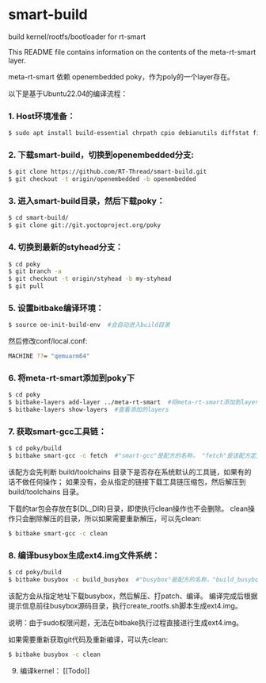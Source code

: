 # smart-build
build kernel/rootfs/bootloader for rt-smart

This README file contains information on the contents of the meta-rt-smart layer.

meta-rt-smart 依赖 openembedded poky，作为poly的一个layer存在。

以下是基于Ubuntu22.04的编译流程：
### 1. Host环境准备：
```bash
$ sudo apt install build-essential chrpath cpio debianutils diffstat file gawk gcc git iputils-ping libacl1 liblz4-tool locales python3 python3-git python3-jinja2 python3-pexpect python3-pip python3-subunit socat texinfo unzip wget xz-utils zstd scons
```

### 2. 下载smart-build，切换到openembedded分支:
```bash
$ git clone https://github.com/RT-Thread/smart-build.git
$ git checkout -t origin/openembedded -b openembedded
```

### 3. 进入smart-build目录，然后下载poky：
```bash
$ cd smart-build/
$ git clone git://git.yoctoproject.org/poky
```

### 4. 切换到最新的styhead分支：
```bash
$ cd poky
$ git branch -a
$ git checkout -t origin/styhead -b my-styhead
$ git pull
```

### 5. 设置bitbake编译环境：
```bash
$ source oe-init-build-env  #会自动进入build目录
```
然后修改conf/local.conf:
```bash
MACHINE ??= "qemuarm64"
```

### 6. 将meta-rt-smart添加到poky下
```bash
$ cd poky
$ bitbake-layers add-layer ../meta-rt-smart  #将meta-rt-smart添加到layers
$ bitbake-layers show-layers  #查看添加的layers
```

### 7. 获取smart-gcc工具链：
```bash
$ cd poky/build
$ bitbake smart-gcc -c fetch  #"smart-gcc"是配方的名称， "fetch"是该配方定义的任务。
```
该配方会先判断 build/toolchains 目录下是否存在系统默认的工具链，如果有的话不做任何操作；
如果没有，会从指定的链接下载工具链压缩包，然后解压到 build/toolchains 目录。

下载的tar包会存放在${DL_DIR}目录，即使执行clean操作也不会删除。
clean操作只会删除解压的目录，所以如果需要重新解压，可以先clean:
```bash
$ bitbake smart-gcc -c clean
```

### 8. 编译busybox生成ext4.img文件系统：
```bash
$ cd poky/build
$ bitbake busybox -c build_busybox  #"busybox"是配方的名称，"build_busybox"是该配方定义的任务。
```
该配方会从指定地址下载busybox，然后解压、打patch、编译。
编译完成后根据提示信息前往busybox源码目录，执行create_rootfs.sh脚本生成ext4.img。

说明：由于sudo权限问题，无法在bitbake执行过程直接进行生成ext4.img。

如果需要重新获取git代码及重新编译，可以先clean:
```bash
$ bitbake busybox -c clean
```

9. 编译kernel：
[[Todo]]


